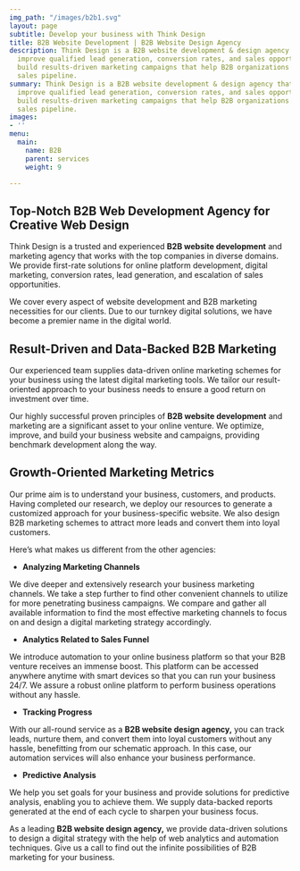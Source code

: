 ```yaml
---
img_path: "/images/b2b1.svg"
layout: page
subtitle: Develop your business with Think Design
title: B2B Website Development | B2B Website Design Agency
description: Think Design is a B2B website development & design agency that help companies
  improve qualified lead generation, conversion rates, and sales opportunities. We
  build results-driven marketing campaigns that help B2B organizations improve their
  sales pipeline.
summary: Think Design is a B2B website development & design agency that help companies
  improve qualified lead generation, conversion rates, and sales opportunities. We
  build results-driven marketing campaigns that help B2B organizations improve their
  sales pipeline.
images:
- ''
menu:
  main:
    name: B2B
    parent: services
    weight: 9

---
```

## **Top-Notch B2B Web Development Agency for Creative Web Design**

Think Design is a trusted and experienced **B2B website development** and marketing agency that works with the top companies in diverse domains. We provide first-rate solutions for online platform development, digital marketing, conversion rates, lead generation, and escalation of sales opportunities.

We cover every aspect of website development and B2B marketing necessities for our clients. Due to our turnkey digital solutions, we have become a premier name in the digital world.

## **Result-Driven and Data-Backed B2B Marketing**

Our experienced team supplies data-driven online marketing schemes for your business using the latest digital marketing tools. We tailor our result-oriented approach to your business needs to ensure a good return on investment over time.

Our highly successful proven principles of **B2B website development** and marketing are a significant asset to your online venture. We optimize, improve, and build your business website and campaigns, providing benchmark development along the way.

## **Growth-Oriented Marketing Metrics**

Our prime aim is to understand your business, customers, and products. Having completed our research, we deploy our resources to generate a customized approach for your business-specific website. We also design B2B marketing schemes to attract more leads and convert them into loyal customers.

Here’s what makes us different from the other agencies:

* **Analyzing Marketing Channels**

We dive deeper and extensively research your business marketing channels. We take a step further to find other convenient channels to utilize for more penetrating business campaigns. We compare and gather all available information to find the most effective marketing channels to focus on and design a digital marketing strategy accordingly.

* **Analytics Related to Sales Funnel**

We introduce automation to your online business platform so that your B2B venture receives an immense boost. This platform can be accessed anywhere anytime with smart devices so that you can run your business 24/7. We assure a robust online platform to perform business operations without any hassle.

* **Tracking Progress**

With our all-round service as a **B2B website design agency,** you can track leads, nurture them, and convert them into loyal customers without any hassle, benefitting from our schematic approach. In this case, our automation services will also enhance your business performance.

* **Predictive Analysis**

We help you set goals for your business and provide solutions for predictive analysis, enabling you to achieve them. We supply data-backed reports generated at the end of each cycle to sharpen your business focus.

As a leading **B2B website design agency,** we provide data-driven solutions to design a digital strategy with the help of web analytics and automation techniques. Give us a call to find out the infinite possibilities of B2B marketing for your business.